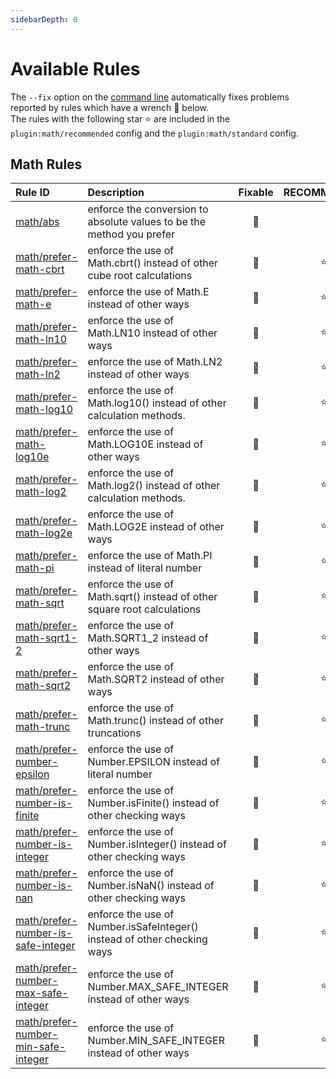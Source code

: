 ```yaml
---
sidebarDepth: 0
---
```


# Available Rules

The `--fix` option on the [command line](https://eslint.org/docs/user-guide/command-line-interface#fixing-problems) automatically fixes problems reported by rules which have a wrench 🔧 below.  
The rules with the following star ⭐ are included in the `plugin:math/recommended` config and the `plugin:math/standard` config.

<!-- This file is automatically generated in tools/update-docs-rules-index.js, do not change! -->

## Math Rules

| Rule ID | Description | Fixable | RECOMMENDED |
|:--------|:------------|:-------:|:-----------:|
| [math/abs](./abs.md) | enforce the conversion to absolute values to be the method you prefer | 🔧 |  |
| [math/prefer-math-cbrt](./prefer-math-cbrt.md) | enforce the use of Math.cbrt() instead of other cube root calculations | 🔧 | ⭐ |
| [math/prefer-math-e](./prefer-math-e.md) | enforce the use of Math.E instead of other ways | 🔧 | ⭐ |
| [math/prefer-math-ln10](./prefer-math-ln10.md) | enforce the use of Math.LN10 instead of other ways | 🔧 | ⭐ |
| [math/prefer-math-ln2](./prefer-math-ln2.md) | enforce the use of Math.LN2 instead of other ways | 🔧 | ⭐ |
| [math/prefer-math-log10](./prefer-math-log10.md) | enforce the use of Math.log10() instead of other calculation methods. | 🔧 | ⭐ |
| [math/prefer-math-log10e](./prefer-math-log10e.md) | enforce the use of Math.LOG10E instead of other ways | 🔧 | ⭐ |
| [math/prefer-math-log2](./prefer-math-log2.md) | enforce the use of Math.log2() instead of other calculation methods. | 🔧 | ⭐ |
| [math/prefer-math-log2e](./prefer-math-log2e.md) | enforce the use of Math.LOG2E instead of other ways | 🔧 | ⭐ |
| [math/prefer-math-pi](./prefer-math-pi.md) | enforce the use of Math.PI instead of literal number | 🔧 | ⭐ |
| [math/prefer-math-sqrt](./prefer-math-sqrt.md) | enforce the use of Math.sqrt() instead of other square root calculations | 🔧 | ⭐ |
| [math/prefer-math-sqrt1-2](./prefer-math-sqrt1-2.md) | enforce the use of Math.SQRT1_2 instead of other ways | 🔧 | ⭐ |
| [math/prefer-math-sqrt2](./prefer-math-sqrt2.md) | enforce the use of Math.SQRT2 instead of other ways | 🔧 | ⭐ |
| [math/prefer-math-trunc](./prefer-math-trunc.md) | enforce the use of Math.trunc() instead of other truncations | 🔧 | ⭐ |
| [math/prefer-number-epsilon](./prefer-number-epsilon.md) | enforce the use of Number.EPSILON instead of literal number | 🔧 | ⭐ |
| [math/prefer-number-is-finite](./prefer-number-is-finite.md) | enforce the use of Number.isFinite() instead of other checking ways | 🔧 | ⭐ |
| [math/prefer-number-is-integer](./prefer-number-is-integer.md) | enforce the use of Number.isInteger() instead of other checking ways | 🔧 | ⭐ |
| [math/prefer-number-is-nan](./prefer-number-is-nan.md) | enforce the use of Number.isNaN() instead of other checking ways | 🔧 | ⭐ |
| [math/prefer-number-is-safe-integer](./prefer-number-is-safe-integer.md) | enforce the use of Number.isSafeInteger() instead of other checking ways | 🔧 | ⭐ |
| [math/prefer-number-max-safe-integer](./prefer-number-max-safe-integer.md) | enforce the use of Number.MAX_SAFE_INTEGER instead of other ways | 🔧 | ⭐ |
| [math/prefer-number-min-safe-integer](./prefer-number-min-safe-integer.md) | enforce the use of Number.MIN_SAFE_INTEGER instead of other ways | 🔧 | ⭐ |

